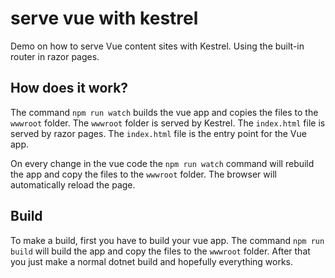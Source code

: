 # serve vue with kestrel

Demo on how to serve Vue content sites with Kestrel. Using the built-in router in razor pages.

## How does it work?

The command `npm run watch` builds the vue app and copies the files to the `wwwroot` folder. The `wwwroot` folder is served by Kestrel. The `index.html` file is served by razor pages. The `index.html` file is the entry point for the Vue app.

On every change in the vue code the `npm run watch` command will rebuild the app and copy the files to the `wwwroot` folder. The browser will automatically reload the page.

## Build

To make a build, first you have to build your vue app. The command `npm run build` will build the app and copy the files to the `wwwroot` folder.
After that you just make a normal dotnet build and hopefully everything works.
